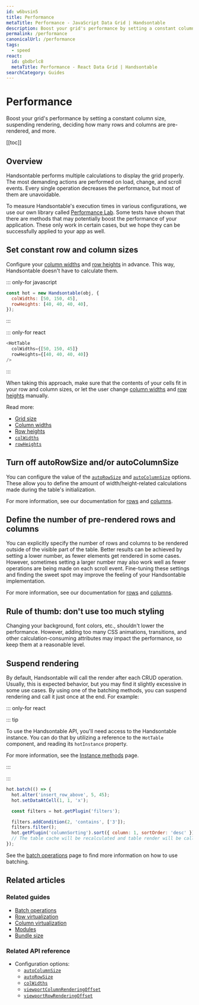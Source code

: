 ```yaml
---
id: w6bvsin5
title: Performance
metaTitle: Performance - JavaScript Data Grid | Handsontable
description: Boost your grid's performance by setting a constant column size, suspending rendering, deciding how many rows and columns are pre-rendered, and more.
permalink: /performance
canonicalUrl: /performance
tags:
  - speed
react:
  id: gbdbrlc8
  metaTitle: Performance - React Data Grid | Handsontable
searchCategory: Guides
---
```


# Performance

Boost your grid's performance by setting a constant column size, suspending rendering, deciding how many rows and columns are pre-rendered, and more.

[[toc]]

## Overview

Handsontable performs multiple calculations to display the grid properly. The most demanding actions are performed on load, change, and scroll events. Every single operation decreases the performance, but most of them are unavoidable.

To measure Handsontable's execution times in various configurations, we use our own library called [Performance Lab](https://github.com/handsontable/performance-lab). Some tests have shown that there are methods that may potentially boost the performance of your application. These only work in certain cases, but we hope they can be successfully applied to your app as well.

## Set constant row and column sizes

Configure your [column widths](@/guides/columns/column-width/column-width.md) and [row heights](@/guides/rows/row-height/row-height.md) in advance. This way, Handsontable doesn't have to calculate them.

::: only-for javascript

```js
const hot = new Handsontable(obj, {
  colWidths: [50, 150, 45],
  rowHeights: [40, 40, 40, 40],
});
```

:::

::: only-for react

```js
<HotTable
  colWidths={[50, 150, 45]}
  rowHeights={[40, 40, 40, 40]}
/>
```

:::

When taking this approach, make sure that the contents of your cells fit in your row and column sizes, or let the user change [column widths](@/guides/columns/column-width/column-width.md#adjust-the-column-width-manually) and [row heights](@/guides/rows/row-height/row-height.md#adjust-row-heights-manually) manually.

Read more:
- [Grid size](@/guides/getting-started/grid-size/grid-size.md)
- [Column widths](@/guides/columns/column-width/column-width.md)
- [Row heights](@/guides/rows/row-height/row-height.md)
- [`colWidths`](@/api/options.md#colwidths)
- [`rowHeights`](@/api/options.md#rowheights)

## Turn off autoRowSize and/or autoColumnSize

You can configure the value of the [`autoRowSize`](@/api/options.md#autorowsize) and [`autoColumnSize`](@/api/options.md#autocolumnsize) options. These allow you to define the amount of width/height-related calculations made during the table's initialization.

For more information, see our documentation for [rows](@/api/options.md#autorowsize) and [columns](@/api/options.md#autocolumnsize).

## Define the number of pre-rendered rows and columns

You can explicitly specify the number of rows and columns to be rendered outside of the visible part of the table. Better results can be achieved by setting a lower number, as fewer elements get rendered in some cases. However, sometimes setting a larger number may also work well as fewer operations are being made on each scroll event. Fine-tuning these settings and finding the sweet spot may improve the feeling of your Handsontable implementation.

For more information, see our documentation for [rows](@/api/options.md#viewportrowrenderingoffset) and [columns](@/api/options.md#viewportcolumnrenderingoffset).

## Rule of thumb: don't use too much styling

Changing your background, font colors, etc., shouldn't lower the performance. However, adding too many CSS animations, transitions, and other calculation-consuming attributes may impact the performance, so keep them at a reasonable level.

## Suspend rendering

By default, Handsontable will call the render after each CRUD operation. Usually, this is expected behavior, but you may find it slightly excessive in some use cases. By using one of the batching methods, you can suspend rendering and call it just once at the end. For example:

::: only-for react

::: tip

To use the Handsontable API, you'll need access to the Handsontable instance. You can do that by utilizing a reference to the `HotTable` component, and reading its `hotInstance` property.

For more information, see the [Instance methods](@/guides/getting-started/react-methods/react-methods.md) page.

:::

:::

```js
hot.batch(() => {
  hot.alter('insert_row_above', 5, 45);
  hot.setDataAtCell(1, 1, 'x');

  const filters = hot.getPlugin('filters');

  filters.addCondition(2, 'contains', ['3']);
  filters.filter();
  hot.getPlugin('columnSorting').sort({ column: 1, sortOrder: 'desc' });
  // The table cache will be recalculated and table render will be called once after executing the callback
});
```

See the [batch operations](@/guides/optimization/batch-operations/batch-operations.md) page to find more information on how to use batching.

## Related articles

### Related guides

- [Batch operations](@/guides/optimization/batch-operations/batch-operations.md)
- [Row virtualization](@/guides/rows/row-virtualization/row-virtualization.md)
- [Column virtualization](@/guides/columns/column-virtualization/column-virtualization.md)
- [Modules](@/guides/tools-and-building/modules/modules.md)
- [Bundle size](@/guides/optimization/bundle-size/bundle-size.md)

### Related API reference

- Configuration options:
  - [`autoColumnSize`](@/api/options.md#autocolumnsize)
  - [`autoRowSize`](@/api/options.md#autorowsize)
  - [`colWidths`](@/api/options.md#colwidths)
  - [`viewportColumnRenderingOffset`](@/api/options.md#viewportcolumnrenderingoffset)
  - [`viewportRowRenderingOffset`](@/api/options.md#viewportrowrenderingoffset)
